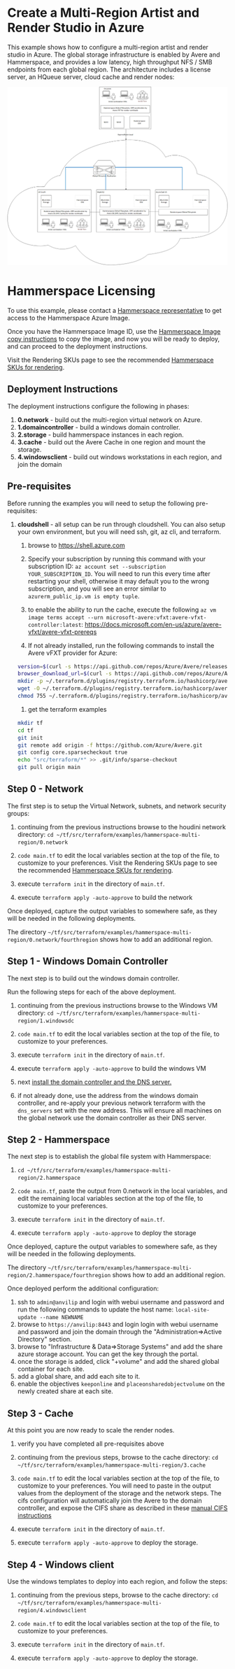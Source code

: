 # Create a Multi-Region Artist and Render Studio in Azure

This example shows how to configure a multi-region artist and render studio in Azure.  The global storage infrastructure is enabled by Avere and Hammerspace, and provides a low latency, high throughput NFS / SMB endpoints from each global region.  The architecture includes a license server, an HQueue server, cloud cache and render nodes:

![The architecture](../../../../docs/images/terraform/multi-region.png)

# Hammerspace Licensing

To use this example, please contact a [Hammerspace representative](https://hammerspace.com/contact/) to get access to the Hammerspace Azure Image.

Once you have the Hammerspace Image ID, use the [Hammerspace Image copy instructions](HammerspaceCopyImage.md) to copy the image, and now you will be ready to deploy, and can proceed to the deployment instructions.

Visit the Rendering SKUs page to see the recommended [Hammerspace SKUs for rendering](../../modules/hammerspace/hammerspaceskus.md).

## Deployment Instructions

The deployment instructions configure the following in phases:
1. **0.network** - build out the multi-region virtual network on Azure.
1. **1.domaincontroller** - build a windows domain controller.
1. **2.storage** - build hammerspace instances in each region.
1. **3.cache** - build out the Avere Cache in one region and mount the storage.
1. **4.windowsclient** - build out windows workstations in each region, and join the domain

## Pre-requisites

Before running the examples you will need to setup the following pre-requisites:

1. **cloudshell** - all setup can be run through cloudshell.  You can also setup your own environment, but you will need ssh, git, az cli, and terraform.
    1. browse to https://shell.azure.com

    1. Specify your subscription by running this command with your subscription ID:  ```az account set --subscription YOUR_SUBSCRIPTION_ID```.  You will need to run this every time after restarting your shell, otherwise it may default you to the wrong subscription, and you will see an error similar to `azurerm_public_ip.vm is empty tuple`.

    1. to enable the ability to run the cache, execute the following `az vm image terms accept --urn microsoft-avere:vfxt:avere-vfxt-controller:latest`: https://docs.microsoft.com/en-us/azure/avere-vfxt/avere-vfxt-prereqs

    1. If not already installed, run the following commands to install the Avere vFXT provider for Azure:
    ```bash
    version=$(curl -s https://api.github.com/repos/Azure/Avere/releases/latest | jq -r .tag_name | sed -e 's/[^0-9]*\([0-9].*\)$/\1/')
    browser_download_url=$(curl -s https://api.github.com/repos/Azure/Avere/releases/latest | jq -r .assets[0].browser_download_url)
    mkdir -p ~/.terraform.d/plugins/registry.terraform.io/hashicorp/avere/$version/linux_amd64
    wget -O ~/.terraform.d/plugins/registry.terraform.io/hashicorp/avere/$version/linux_amd64/terraform-provider-avere_v$version $browser_download_url
    chmod 755 ~/.terraform.d/plugins/registry.terraform.io/hashicorp/avere/$version/linux_amd64/terraform-provider-avere_v$version
    ```

    1. get the terraform examples
    ```bash
    mkdir tf
    cd tf
    git init
    git remote add origin -f https://github.com/Azure/Avere.git
    git config core.sparsecheckout true
    echo "src/terraform/*" >> .git/info/sparse-checkout
    git pull origin main
    ```

## Step 0 - Network

The first step is to setup the Virtual Network, subnets, and network security groups:

1. continuing from the previous instructions browse to the houdini network directory: `cd ~/tf/src/terraform/examples/hammerspace-multi-region/0.network`

1. `code main.tf` to edit the local variables section at the top of the file, to customize to your preferences.  Visit the Rendering SKUs page to see the recommended [Hammerspace SKUs for rendering](../../modules/hammerspace/hammerspaceskus.md).

1. execute `terraform init` in the directory of `main.tf`.

1. execute `terraform apply -auto-approve` to build the network

Once deployed, capture the output variables to somewhere safe, as they will be needed in the following deployments.

The directory `~/tf/src/terraform/examples/hammerspace-multi-region/0.network/fourthregion` shows how to add an additional region.

## Step 1 - Windows Domain Controller

The next step is to build out the windows domain controller.

Run the following steps for each of the above deployment.

1. continuing from the previous instructions browse to the Windows VM directory: `cd ~/tf/src/terraform/examples/hammerspace-multi-region/1.windowsdc`

1. `code main.tf` to edit the local variables section at the top of the file, to customize to your preferences.

1. execute `terraform init` in the directory of `main.tf`.

1. execute `terraform apply -auto-approve` to build the windows VM

1. next [install the domain controller and the DNS server.](../houdinienvironment/WindowsDC.md)

1. if not already done, use the address from the windows domain controller, and re-apply your previous network terraform with the `dns_servers` set with the new address.  This will ensure all machines on the global network use the domain controller as their DNS server.

## Step 2 - Hammerspace

The next step is to establish the global file system with Hammerspace:

1. `cd ~/tf/src/terraform/examples/hammerspace-multi-region/2.hammerspace`

1. `code main.tf`, paste the output from 0.network in the local variables, and edit the remaining local variables section at the top of the file, to customize to your preferences.

1. execute `terraform init` in the directory of `main.tf`.

1. execute `terraform apply -auto-approve` to deploy the storage

Once deployed, capture the output variables to somewhere safe, as they will be needed in the following deployments.

The directory `~/tf/src/terraform/examples/hammerspace-multi-region/2.hammerspace/fourthregion` shows how to add an additional region.

Once deployed perform the additional configuration:

1. ssh to `admin@anvilip` and login with webui username and password and run the following commands to update the host name:
    `local-site-update --name NEWNAME`
1. browse to `https://anvilip:8443` and login login with webui username and password and join the domain through the "Administration=>Active Directory" section.
1. browse to "Infrastructure & Data=>Storage Systems" and add the share azure storage account.  You can get the key through the portal.
1. once the storage is added, click "+volume" and add the shared global container for each site.
1. add a global share, and add each site to it.
1. enable the objectives `keeponline` and `placeonsharedobjectvolume` on the newly created share at each site.

## Step 3 - Cache

At this point you are now ready to scale the render nodes.

1. verify you have completed all pre-requisites above

1. continuing from the previous steps, browse to the cache directory: `cd ~/tf/src/terraform/examples/hammerspace-multi-region/3.cache`

1. `code main.tf` to edit the local variables section at the top of the file, to customize to your preferences.  You will need to paste in the output values from the deployment of the storage and the network steps.  The cifs configuration will automatically join the Avere to the domain controller, and expose the CIFS share as described in these  [manual CIFS instructions](averecifs.md)

1. execute `terraform init` in the directory of `main.tf`.

1. execute `terraform apply -auto-approve` to deploy the storage.

## Step 4 - Windows client

Use the windows templates to deploy into each region, and follow the steps:

1. continuing from the previous steps, browse to the cache directory: `cd ~/tf/src/terraform/examples/hammerspace-multi-region/4.windowsclient`

1. `code main.tf` to edit the local variables section at the top of the file, to customize to your preferences.

1. execute `terraform init` in the directory of `main.tf`.

1. execute `terraform apply -auto-approve` to deploy the storage.
